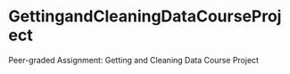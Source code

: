 # GettingandCleaningDataCourseProject
Peer-graded Assignment: Getting and Cleaning Data Course Project
